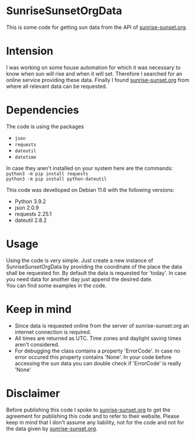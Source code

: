 # SunriseSunsetOrgData
This is some code for getting sun data from the API of [sunrise-sunset.org](https://sunrise-sunset.org/).

# Intension
I was working on some house automation for which it was necessary to know when sun will rise and when it will set. Therefore I searched for an online service providing these data. Finally I found [sunrise-sunset.org](https://sunrise-sunset.org/) from where all relevant data can be requested.

# Dependencies
The code is using the packages
- <code>json</code>
- <code>requests</code>
- <code>dateutil</code>
- <code>datetime</code>

In case they aren't installed on your system here are the commands:  
<code>python3 -m pip install requests</code>  
<code>python3 -m pip install python-dateutil</code>  

This code was develloped on Debian 11.6 with the following versions:
- Python 3.9.2
- json 2.0.9
- requests 2.25.1
- dateutil 2.8.2

# Usage
Using the code is very simple. Just create a new instance of SunriseSunsetOrgData by providing the coordinate of the place the data shall be requested for.
By default the data is requested for 'today'. In case you need data for another day just append the desired date.  
You can find some examples in the code.

# Keep in mind
- Since data is requested online from the server of sunrise-sunset.org an internet connection is required.
- All times are returned as UTC. Time zones and daylight saving times aren't considered.
- For debugging the class contains a property 'ErrorCode'. In case no error occured this property contains 'None'. In your code before accessing the sun data you can double check if 'ErrorCode' is really 'None'

# Disclaimer
Before publishing this code I spoke to [sunrise-sunset.org](https://sunrise-sunset.org/) to get the agreement for publishing this code and to refer to their website.
Please keep in mind that I don't assume any liability, not for the code and not for the data given by [sunrise-sunset.org](https://sunrise-sunset.org/).
